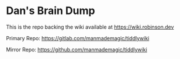 # Dan's Brain Dump
This is the repo backing the wiki available at https://wiki.robinson.dev

Primary Repo: https://gitlab.com/manmademagic/tiddlywiki

Mirror Repo: https://github.com/manmademagic/tiddlywiki
